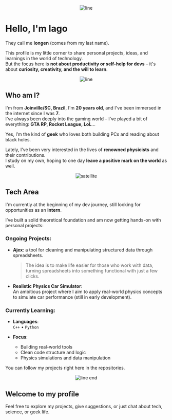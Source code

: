 <p align="center">
  <img src="https://www.animatedimages.org/data/media/562/animated-line-image-0378.gif" alt="line" />
</p>

# Hello, I'm Iago

They call me **longen** (comes from my last name).

This profile is my little corner to share personal projects, ideas, and learnings in the world of technology.  
But the focus here is **not about productivity or self-help for devs** – it's about **curiosity, creativity, and the will to learn**.

<p align="center">
  <img src="https://www.animatedimages.org/data/media/562/animated-line-image-0378.gif" alt="line" />
</p>

## Who am I?

I'm from **Joinville/SC, Brazil**, I'm **20 years old**, and I've been immersed in the internet since I was **7**.  
I've always been deeply into the gaming world – I’ve played a bit of everything: **GTA RP, Rocket League, LoL**...

Yes, I’m the kind of **geek** who loves both building PCs and reading about black holes.

Lately, I’ve been very interested in the lives of **renowned physicists** and their contributions.  
I study on my own, hoping to one day **leave a positive mark on the world** as well.

<p align="center">
  <img src="https://www.animatedimages.org/data/media/611/animated-satellite-image-0014.gif" alt="satellite" />
</p>

## Tech Area

I'm currently at the beginning of my dev journey, still looking for opportunities as an **intern**.

I’ve built a solid theoretical foundation and am now getting hands-on with personal projects:

### Ongoing Projects:

- **Ajex**: a tool for cleaning and manipulating structured data through spreadsheets.  
  > The idea is to make life easier for those who work with data, turning spreadsheets into something functional with just a few clicks.

- **Realistic Physics Car Simulator**:  
  An ambitious project where I aim to apply real-world physics concepts to simulate car performance (still in early development).

### Currently Learning:

- **Languages**:  
  `C++` • `Python`

- **Focus**:
  - Building real-world tools
  - Clean code structure and logic
  - Physics simulations and data manipulation

You can follow my projects right here in the repositories.

<p align="center">
  <img src="https://www.animatedimages.org/data/media/562/animated-line-image-0363.gif" alt="line end" />
</p>

## Welcome to my profile

Feel free to explore my projects, give suggestions, or just chat about tech, science, or geek life.
